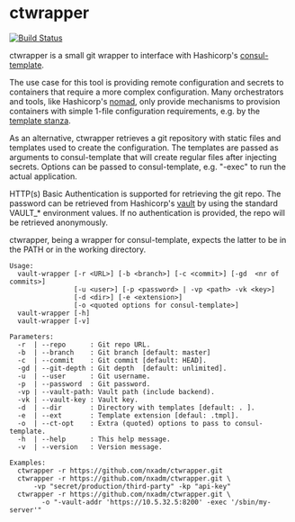 # ctwrapper 
[![Build Status](https://travis-ci.com/nxadm/ctwrapper.svg?token=3PQd6zsu83EBNA2LAEeq&branch=master)](https://travis-ci.com/nxadm/ctwrapper)

ctwrapper is a small git wrapper to interface with Hashicorp's 
[consul-template](https://github.com/hashicorp/consul-template).

The use case for this tool is providing remote configuration and secrets to
containers that require a more complex configuration. Many orchestrators and 
tools, like Hashicorp's [nomad](https://github.com/hashicorp/nomad), 
only provide mechanisms to provision containers with simple 1-file configuration 
requirements, e.g. by the 
[template stanza](https://www.nomadproject.io/docs/job-specification/template.html).

As an alternative, ctwrapper retrieves a git repository with static files and
templates used to create the configuration. The templates are passed as 
arguments to consul-template that will create regular files after 
injecting secrets. Options can be passed to consul-template, e.g. "-exec" to
run the actual application.

HTTP(s) Basic Authentication is supported for retrieving the git repo. The 
password can be retrieved from Hashicorp's 
[vault](https://github.com/hashicorp/vault) by using the standard
VAULT_* environment values. If no authentication is provided, the repo will be 
retrieved anonymously.

ctwrapper, being a wrapper for consul-template, expects the latter to be in the
PATH or in the working directory.
  
```
Usage:
  vault-wrapper [-r <URL>] [-b <branch>] [-c <commit>] [-gd  <nr of commits>]
                [-u <user>] [-p <password> | -vp <path> -vk <key>]
                [-d <dir>] [-e <extension>] 
                [-o <quoted options for consul-template>]  
  vault-wrapper [-h]
  vault-wrapper [-v]

Parameters:
  -r  | --repo      : Git repo URL.
  -b  | --branch    : Git branch [default: master]
  -c  | --commit    : Git commit [default: HEAD].
  -gd | --git-depth : Git depth  [default: unlimited].
  -u  | --user      : Git username.
  -p  | --password  : Git password.
  -vp | --vault-path: Vault path (include backend).
  -vk | --vault-key : Vault key.
  -d  | --dir       : Directory with templates [default: . ].
  -e  | --ext       : Template extension [defaul: .tmpl].
  -o  | --ct-opt    : Extra (quoted) options to pass to consul-template.
  -h  | --help      : This help message.
  -v  | --version   : Version message.

Examples:
  ctwrapper -r https://github.com/nxadm/ctwrapper.git
  ctwrapper -r https://github.com/nxadm/ctwrapper.git \ 
      -vp "secret/production/third-party" -kp "api-key"
  ctwrapper -r https://github.com/nxadm/ctwrapper.git \
        -o "-vault-addr 'https://10.5.32.5:8200' -exec '/sbin/my-server'"
```